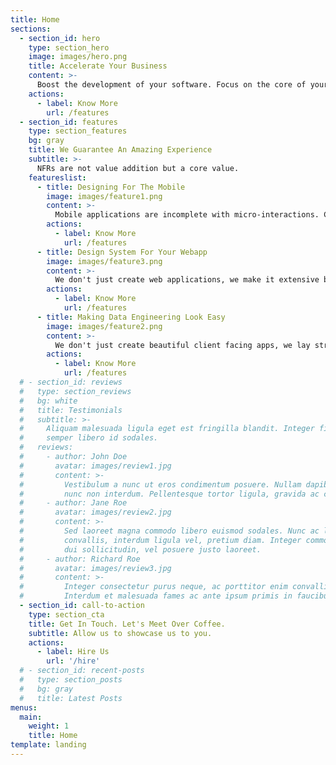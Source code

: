 ```yaml
---
title: Home
sections:
  - section_id: hero
    type: section_hero
    image: images/hero.png
    title: Accelerate Your Business
    content: >-
      Boost the development of your software. Focus on the core of your business, we guarantee quality, speed and transparency. Know more about us.
    actions:
      - label: Know More
        url: /features
  - section_id: features
    type: section_features
    bg: gray
    title: We Guarantee An Amazing Experience
    subtitle: >-
      NFRs are not value addition but a core value.
    featureslist:
      - title: Designing For The Mobile
        image: images/feature1.png
        content: >-
          Mobile applications are incomplete with micro-interactions. Collaborate with us to create the best experience for the user. We like our apps to be functionally accurate and aesthetically sharp.
        actions:
          - label: Know More
            url: /features
      - title: Design System For Your Webapp
        image: images/feature3.png
        content: >-
          We don't just create web applications, we make it extensive by developing a design system. Creating standalone, testable and well documented components is our speciality.
        actions:
          - label: Know More
            url: /features
      - title: Making Data Engineering Look Easy
        image: images/feature2.png
        content: >-
          We don't just create beautiful client facing apps, we lay strong foundations in term of data engineering and architecture.
        actions:
          - label: Know More
            url: /features
  # - section_id: reviews
  #   type: section_reviews
  #   bg: white
  #   title: Testimonials
  #   subtitle: >-
  #     Aliquam malesuada ligula eget est fringilla blandit. Integer finibus
  #     semper libero id sodales. 
  #   reviews:
  #     - author: John Doe
  #       avatar: images/review1.jpg
  #       content: >-
  #         Vestibulum a nunc ut eros condimentum posuere. Nullam dapibus quis
  #         nunc non interdum. Pellentesque tortor ligula, gravida ac commodo eu.
  #     - author: Jane Roe
  #       avatar: images/review2.jpg
  #       content: >-
  #         Sed laoreet magna commodo libero euismod sodales. Nunc ac libero
  #         convallis, interdum ligula vel, pretium diam. Integer commodo sem at
  #         dui sollicitudin, vel posuere justo laoreet.
  #     - author: Richard Roe
  #       avatar: images/review3.jpg
  #       content: >-
  #         Integer consectetur purus neque, ac porttitor enim convallis vitae.
  #         Interdum et malesuada fames ac ante ipsum primis in faucibus.
  - section_id: call-to-action
    type: section_cta
    title: Get In Touch. Let's Meet Over Coffee.
    subtitle: Allow us to showcase us to you.
    actions:
      - label: Hire Us
        url: '/hire'
  # - section_id: recent-posts
  #   type: section_posts
  #   bg: gray
  #   title: Latest Posts
menus:
  main:
    weight: 1
    title: Home
template: landing
---
```

